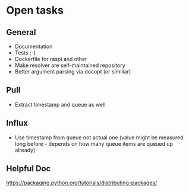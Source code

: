 # Open tasks

## General

* Documentation
* Tests ;-)
* Dockerfile for raspi and other
* Make resolver are self-maintained repository
* Better argument parsing via docopt (or similiar)

## Pull

* Extract timestamp and queue as well

## Influx 

* Use timestamp from queue not actual one (value might be measured long before - depends on how many queue items are queued up already)

## Helpful Doc

https://packaging.python.org/tutorials/distributing-packages/